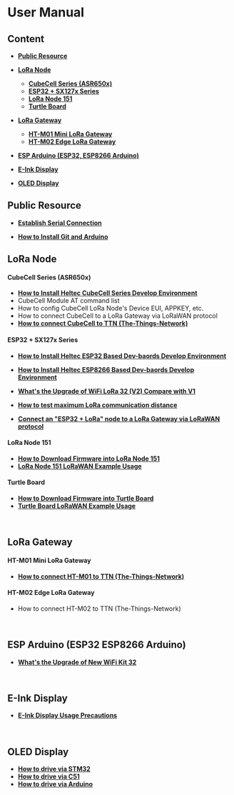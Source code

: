 # User Manual

## Content

- **[Public Resource]()**

- **[LoRa Node](#lora-node)**
  - **[CubeCell Series (ASR650x)](#cubecell-series-asr650x)**
  - **[ESP32 + SX127x Series](#esp32-sx127x-series)**
  - **[LoRa Node 151](#lora-node-151)**
  - **[Turtle Board](#turtle-board)**
  
- **[LoRa Gateway](#lora-gateway)**
  - **[HT-M01 Mini LoRa Gateway](#ht-m01-mini-lora-gateway)**
  - **[HT-M02 Edge LoRa Gateway](#ht-m02-edge-lora-gateway)**
  
- **[ESP Arduino (ESP32, ESP8266 Arduino)](#esp-arduino-esp32-esp8266-arduino)**

- **[E-Ink Display](#e-ink-display)**

- **[OLED Display](#oled-display)**

  

## Public Resource

- **[Establish Serial Connection](en/user_manual/establish_serial_connection)**

- **[How to Install Git and Arduino](en/user_manual/how_to_install_git_and_arduino)**

## LoRa Node

#### CubeCell Series (ASR650x)

- **[How to Install Heltec CubeCell Series Develop Environment](en/user_manual/how_to_install_ASR650x_Arduino)**
- CubeCell Module AT command list
- How to config CubeCell LoRa Node's Device EUI, APPKEY, etc.
- How to connect CubeCell to a LoRa Gateway via LoRaWAN protocol
- **[How to connect CubeCell to TTN (The-Things-Network)](en/user_manual/how_to_connect_cubecell_to_ttn-the-things-network)**

#### ESP32 + SX127x Series

- **[How to Install Heltec ESP32 Based Dev-baords Develop Environment](en/user_manual/how_to_install_esp32_Arduino)**

- **[How to Install Heltec ESP8266 Based Dev-baords Develop Environment](en/user_manual/how_to_install_esp8266_Arduino)**
- **[What's the Upgrade of WiFi LoRa 32 (V2) Compare with V1](en/user_manual/the_upgrade_of_wifi_lora_32_v2_compare_with_v1)** 
- **[How to test maximum LoRa communication distance](en/user_manual/lora_maximum_communication_distance_test)**
- **[Connect an "ESP32 + LoRa" node to a LoRa Gateway via LoRaWAN protocol](en/user_manual/connect_an_esp32_+_lora_node_to_a_lora_gateway_via_lorawan_protocol)**

#### LoRa Node 151

- **[How to Download Firmware into LoRa Node 151](en/user_manual/how_to_download_firmware_into_lora_node_151)**
- **[LoRa Node 151 LoRaWAN Example Usage](en/user_manual/lora_node_151_lorawan_example_usage)**

#### Turtle Board

- **[How to Download Firmware into Turtle Board](en/user_manual/how_to_download_firmware_into_Turtle_Board)**
- **[Turtle Board LoRaWAN Example Usage](en/user_manual/Turtle_Board_lorawan_example_usage)**

&nbsp;

## LoRa Gateway

#### HT-M01 Mini LoRa Gateway

- **[How to connect HT-M01 to TTN (The-Things-Network)](en/user_manual/how_to_connect_ht-m01_to_ttn-the-things-network)**

#### HT-M02 Edge LoRa Gateway

- How to connect HT-M02 to TTN (The-Things-Network)

&nbsp;

## ESP Arduino (ESP32 ESP8266 Arduino)

- **[What's the Upgrade of New WiFi Kit 32](en/user_manual/the_upgrade_of_new_wifi_kit_32)**

&nbsp;

## E-Ink Display

- **[E-Ink Display Usage Precautions](en/user_manual/eink_display_usage_precautions)**

&nbsp;

## OLED Display

- **[How to drive via STM32](en/user_manual/oled_stm32_usage)**
- **[How to drive via C51](en/user_manual/oled_C51_usage)**
- **[How to drive via Arduino](https://github.com/15883893721/OLED_Arduino.git)**